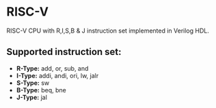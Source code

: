 # RISC-V
RISC-V CPU with R,I,S,B &amp; J instruction set implemented in Verilog HDL.
## **Supported instruction set:**
-	**R-Type:** add, or, sub, and
-	**I-Type:** addi, andi, ori, lw, jalr
-	**S-Type:** sw
-	**B-Type:** beq, bne
-	**J-Type:** jal
